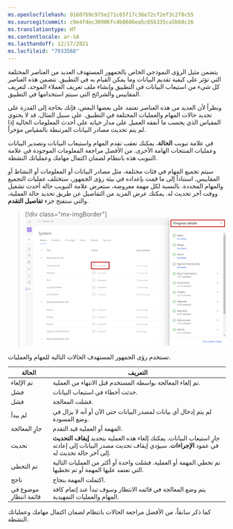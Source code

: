 ```yaml
---
ms.openlocfilehash: 91607b9c975e271c65f17c36e72cf2ef3c2f8c55
ms.sourcegitcommit: c9e4fdec30906fc4b8686ea5c65b335ca5b68c26
ms.translationtype: HT
ms.contentlocale: ar-SA
ms.lasthandoff: 12/17/2021
ms.locfileid: "7933568"
---
```

يتضمن مثيل الرؤى النموذجي الخاص بالجمهور المستهدف العديد من العناصر المختلفة التي تؤثر على كيفية تقديم البيانات وما يمكن القيام به في التطبيق. تتضمن هذه العناصر كل شيء من استيعاب البيانات في التطبيق وإنشاء ملف تعريف العملاء الموحد، لتعريف المقاييس والشرائح التي سيتم استخدامها في التطبيق.

ونظراً لأن العديد من هذه العناصر تعتمد على بعضها البعض، فإنك بحاجة إلى القدرة على تحديد حالات المهام والعمليات المختلفة في التطبيق. على سبيل المثال، قد لا يحتوي المقياس الذي يحسب ما أنفقه العميل على مدار حياته على أحدث المعلومات الحالية إذا لم يتم تحديث مصادر البيانات المرتبطة بالمقياس مؤخراً.

في علامة تبويب **الحالة**، يمكنك تعقب تقدم المهام واستيعاب البيانات وتصدير البيانات وعمليات المنتجات الهامة الأخرى. من الأفضل مراجعة المعلومات الموجودة في علامة التبويب هذه بانتظام لضمان اكتمال مهامك وعملياتك النشطة.

سيتم تجميع المهام في فئات مختلفة، مثل مصادر البيانات أو المعلومات أو النشاط أو المقاييس. استناداً إلى ما قمت بإعداده في بيئة رؤى الجمهور، ستختلف عمليات التجميع والمهام المحددة. بالنسبة لكل مهمة معروضة، ستعرض علامة التبويب حالة أحدث تشغيل ووقت آخر تحديث له. يمكنك عرض المزيد من التفاصيل عن طريق تحديد حالة العملية، والتي ستفتح جزء **تفاصيل التقدم**.

> [!div class="mx-imgBorder"]
> [![لقطه شاشة للحالة الناجحة المميزة في علامة التبويب "الحالة"، وتظهر جزء تفاصيل التقدم.](../media/7-progress-details.png)](../media/7-progress-details.png#lightbox)

تستخدم رؤى الجمهور المستهدف الحالات التالية للمهام والعمليات.

|     الحالة         |     التعريف  |
|-|-|
|     تم الإلغاء       |     تم إلغاء المعالجة بواسطة المستخدم قبل الانتهاء من العملية.     |
|     فشل         |     حدثت أخطاء في استيعاب البيانات.  |
|     فشل        |     فشلت المعالجة.  |
|     لم يبدأ    |     لم يتم إدخال أي بيانات لمصدر البيانات حتى الآن أو أنه لا يزال في وضع المسودة.    |
|     جارٍ المعالجة     |     المهمة أو العملية قيد التقدم.   |
|     تحديث     |     جارٍ استيعاب البيانات. يمكنك إلغاء هذه العملية بتحديد **إيقاف التحديث** في عمود **الإجراءات**. سيؤدي إيقاف تحديث مصدر البيانات إلى إعادته إلى آخر حالة تحديث له.    |
|     تم التخطي        |     تم تخطي المهمة أو العملية. فشلت واحدة أو أكثر من العمليات التالية التي تعتمد عليها المهمة أو تم تخطيها.   |
|     ناجح     |     اكتملت المهمة بنجاح.   |
|     موضوع في قائمة انتظار         |     يتم وضع المعالجة في قائمه الانتظار وسوف تبدأ عند إتمام كافة المهام والعمليات التمهيدية.  |

كما ذكر سابقاً، من الأفضل مراجعة الحالات بانتظام لضمان اكتمال مهامك وعملياتك النشطة.
